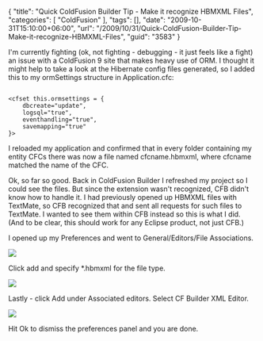 {
	"title": "Quick ColdFusion Builder Tip - Make it recognize HBMXML Files",
	"categories": [
		"ColdFusion"
	],
	"tags": [],
	"date": "2009-10-31T15:10:00+06:00",
	"url": "/2009/10/31/Quick-ColdFusion-Builder-Tip-Make-it-recognize-HBMXML-Files",
	"guid": "3583"
}

I'm currently fighting (ok, not fighting - debugging - it just feels like a fight) an issue with a ColdFusion 9 site that makes heavy use of ORM. I thought it might help to take a look at the Hibernate config files generated, so I added this to my ormSettings structure in Application.cfc:

<code>
&lt;cfset this.ormsettings = {
	dbcreate="update",
	logsql="true",
	eventhandling="true",
	savemapping="true"
}&gt;
</code>

I reloaded my application and confirmed that in every folder containing my entity CFCs there was now a file named cfcname.hbmxml, where cfcname matched the name of the CFC.

Ok, so far so good. Back in ColdFusion Builder I refreshed my project so I could see the files. But since the extension wasn't recognized, CFB didn't know how to handle it. I had previously opened up HBMXML files with TextMate, so CFB recognized that and sent all requests for such files to TextMate. I wanted to see them within CFB instead so this is what I did. (And to be clear, this should work for any Eclipse product, not just CFB.)

I opened up my Preferences and went to General/Editors/File Associations. 

<img src="http://www.raymondcamden.com/images/Picture 192.png" />

Click add and specify *.hbmxml for the file type.

<img src="http://www.coldfusionjedi.com/images/Picture 262.png" />

Lastly - click Add under Associated editors. Select CF Builder XML Editor.

<img src="http://www.coldfusionjedi.com/images/Picture 339.png" />

Hit Ok to dismiss the preferences panel and you are done.